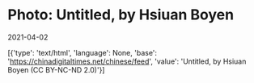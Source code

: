 # Photo: Untitled, by Hsiuan Boyen

2021-04-02

[{'type': 'text/html', 'language': None, 'base': 'https://chinadigitaltimes.net/chinese/feed', 'value': 'Untitled, by Hsiuan Boyen (CC BY-NC-ND 2.0)'}]